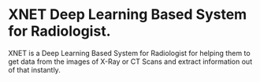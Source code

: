 # XNET Deep Learning Based System for Radiologist.


XNET is a Deep Learning Based System for Radiologist for helping them to get data from the images of X-Ray or CT Scans and extract information out of that instantly.
